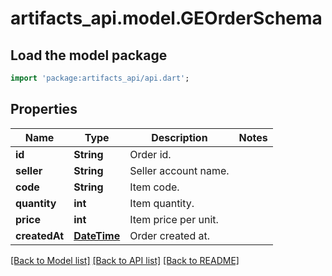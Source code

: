 # artifacts_api.model.GEOrderSchema

## Load the model package
```dart
import 'package:artifacts_api/api.dart';
```

## Properties
Name | Type | Description | Notes
------------ | ------------- | ------------- | -------------
**id** | **String** | Order id. | 
**seller** | **String** | Seller account name. | 
**code** | **String** | Item code. | 
**quantity** | **int** | Item quantity. | 
**price** | **int** | Item price per unit. | 
**createdAt** | [**DateTime**](DateTime.md) | Order created at. | 

[[Back to Model list]](../README.md#documentation-for-models) [[Back to API list]](../README.md#documentation-for-api-endpoints) [[Back to README]](../README.md)


